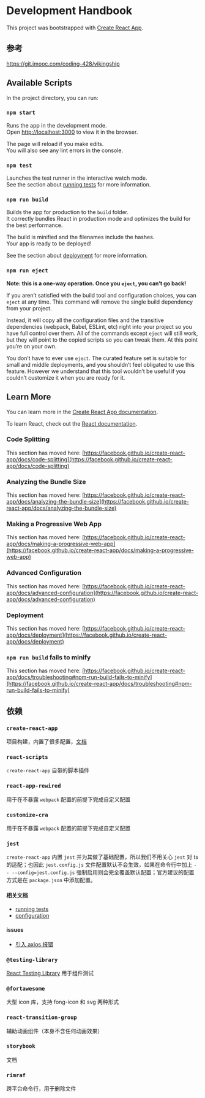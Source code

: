 # Development Handbook

This project was bootstrapped with [Create React App](https://github.com/facebook/create-react-app).

## 参考

https://git.imooc.com/coding-428/vikingship

## Available Scripts

In the project directory, you can run:

### `npm start`

Runs the app in the development mode.\
Open [http://localhost:3000](http://localhost:3000) to view it in the browser.

The page will reload if you make edits.\
You will also see any lint errors in the console.

### `npm test`

Launches the test runner in the interactive watch mode.\
See the section about [running tests](https://facebook.github.io/create-react-app/docs/running-tests) for more information.

### `npm run build`

Builds the app for production to the `build` folder.\
It correctly bundles React in production mode and optimizes the build for the best performance.

The build is minified and the filenames include the hashes.\
Your app is ready to be deployed!

See the section about [deployment](https://facebook.github.io/create-react-app/docs/deployment) for more information.

### `npm run eject`

**Note: this is a one-way operation. Once you `eject`, you can’t go back!**

If you aren’t satisfied with the build tool and configuration choices, you can `eject` at any time. This command will remove the single build dependency from your project.

Instead, it will copy all the configuration files and the transitive dependencies (webpack, Babel, ESLint, etc) right into your project so you have full control over them. All of the commands except `eject` will still work, but they will point to the copied scripts so you can tweak them. At this point you’re on your own.

You don’t have to ever use `eject`. The curated feature set is suitable for small and middle deployments, and you shouldn’t feel obligated to use this feature. However we understand that this tool wouldn’t be useful if you couldn’t customize it when you are ready for it.

## Learn More

You can learn more in the [Create React App documentation](https://facebook.github.io/create-react-app/docs/getting-started).

To learn React, check out the [React documentation](https://reactjs.org/).

### Code Splitting

This section has moved here: [https://facebook.github.io/create-react-app/docs/code-splitting](https://facebook.github.io/create-react-app/docs/code-splitting)

### Analyzing the Bundle Size

This section has moved here: [https://facebook.github.io/create-react-app/docs/analyzing-the-bundle-size](https://facebook.github.io/create-react-app/docs/analyzing-the-bundle-size)

### Making a Progressive Web App

This section has moved here: [https://facebook.github.io/create-react-app/docs/making-a-progressive-web-app](https://facebook.github.io/create-react-app/docs/making-a-progressive-web-app)

### Advanced Configuration

This section has moved here: [https://facebook.github.io/create-react-app/docs/advanced-configuration](https://facebook.github.io/create-react-app/docs/advanced-configuration)

### Deployment

This section has moved here: [https://facebook.github.io/create-react-app/docs/deployment](https://facebook.github.io/create-react-app/docs/deployment)

### `npm run build` fails to minify

This section has moved here: [https://facebook.github.io/create-react-app/docs/troubleshooting#npm-run-build-fails-to-minify](https://facebook.github.io/create-react-app/docs/troubleshooting#npm-run-build-fails-to-minify)

## 依赖

### `create-react-app`

项目构建，内置了很多配置，[文档](https://create-react-app.bootcss.com/docs/getting-started)

### `react-scripts`

`create-react-app` 自带的脚本插件

### `react-app-rewired`

用于在不暴露 `webpack` 配置的前提下完成自定义配置

### `customize-cra`

用于在不暴露 `webpack` 配置的前提下完成自定义配置

### `jest`

`create-react-app` 内置 `jest` 并为其做了基础配置，所以我们不用关心 `jest` 对 ts 的适配；也因此 `jest.config.js` 文件配置默认不会生效，如果在命令行中加上 `-- --config=jest.config.js` 强制启用则会完全覆盖默认配置；官方建议的配置方式是在 `package.json` 中添加配置。

#### 相关文档

- [running tests](https://create-react-app.dev/docs/running-tests)
- [configuration](https://create-react-app.dev/docs/running-tests/#configuration)

#### issues

- [引入 axios 报错](https://stackoverflow.com/questions/73958968/cannot-use-import-statement-outside-a-module-with-axios)

### `@testing-library`

[React Testing Library](https://create-react-app.dev/docs/running-tests/#react-testing-library)
用于组件测试

### `@fortawesome`

大型 icon 库，支持 fong-icon 和 svg 两种形式

### `react-transition-group`

辅助动画组件（本身不含任何动画效果）

### `storybook`

文档

### `rimraf`

跨平台命令行，用于删除文件
